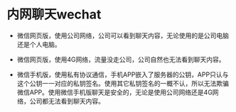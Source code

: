 # 内网聊天wechat


- 微信网页版，使用公司网络，公司可以看到聊天内容，无论使用的是公司电脑还是个人电脑。


- 微信网页版，使用4G网络，流量没走公司，公司自然也无法看到聊天内容。

- 微信手机版，使用私有协议通信，手机APP嵌入了服务器的公钥，APP只认与这个公钥一一对应的私钥签名。使用其它私钥签名的一概不认，所以无法欺骗微信APP。使用微信手机版聊天是安全的，无论是使用公司网络还是4G网络，公司都无法看到聊天内容。
